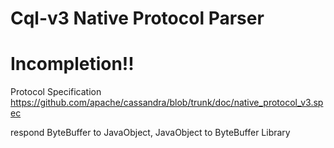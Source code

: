 Cql-v3  Native Protocol Parser
===============

Incompletion!!
============

Protocol Specification
https://github.com/apache/cassandra/blob/trunk/doc/native_protocol_v3.spec

respond ByteBuffer to JavaObject, JavaObject to ByteBuffer Library

